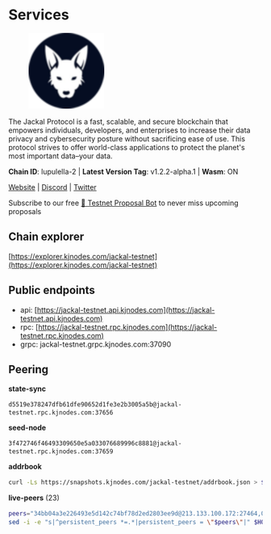 # Services

<figure><img src="https://raw.githubusercontent.com/kj89/cosmos-images/main/logos/jackal.png" width="150" alt=""><figcaption></figcaption></figure>

The Jackal Protocol is a fast, scalable, and secure blockchain that empowers  individuals, developers, and enterprises to increase their data privacy and  cybersecurity posture without sacrificing ease of use. This protocol strives  to offer world-class applications to protect the planet's most important data–your data.

**Chain ID**: lupulella-2 | **Latest Version Tag**: v1.2.2-alpha.1 | **Wasm**: ON

[Website](https://jackalprotocol.com) | [Discord](https://discord.com/invite/5GKym3p6rj) | [Twitter](https://twitter.com/Jackal_Protocol)



Subscribe to our free [🤖 Testnet Proposal Bot](https://t.me/kjnodes_testnet_proposal_bot) to never miss upcoming proposals


## Chain explorer
[https://explorer.kjnodes.com/jackal-testnet](https://explorer.kjnodes.com/jackal-testnet)

## Public endpoints

* api: [https://jackal-testnet.api.kjnodes.com](https://jackal-testnet.api.kjnodes.com)
* rpc: [https://jackal-testnet.rpc.kjnodes.com](https://jackal-testnet.rpc.kjnodes.com)
* grpc: jackal-testnet.grpc.kjnodes.com:37090

## Peering

**state-sync**

```text
d5519e378247dfb61dfe90652d1fe3e2b3005a5b@jackal-testnet.rpc.kjnodes.com:37656
```

**seed-node**

```text
3f472746f46493309650e5a033076689996c8881@jackal-testnet.rpc.kjnodes.com:37659
```

**addrbook**
```bash
curl -Ls https://snapshots.kjnodes.com/jackal-testnet/addrbook.json > $HOME/.canine/config/addrbook.json
```

**live-peers** (23)
```bash
peers="34bb04a3e226493e5d142c74bf78d2ed2803ee9d@213.133.100.172:27464,09d9127972ded9e22f9f11833ed7fcfa149cf1fa@65.109.92.240:19126,d5519e378247dfb61dfe90652d1fe3e2b3005a5b@65.109.68.190:37656,80420ad774e622bda8e1dfa9b80da11eee7eed1f@144.126.140.252:29656,5c2a752c9b1952dbed075c56c600c3a79b58c395@195.3.220.57:26906,11b91d243d43e761c96cfbf49f2f2bd06cce2df8@65.109.23.114:17556,2cdaa56d0778b20be8430069eefeab2138190355@78.46.106.75:37656,9a2c091798681f89b11f8eea370bf9c6284437c5@167.86.115.183:26656,1b191fb9ef837dec648136097f94925a15dd85ab@213.170.135.20:26516,712dd67b7abe08577d394e90a4930492c8f7d2ee@65.108.124.219:41656,f3e70d3de1974208af04dac6fabd657ab4abf0ff@65.108.75.107:24656,423f6f98982a368956de9bec807b8fa1ee9c099b@65.108.98.41:37656,ec78732a7d5bdc1e27e8d7ac1bffe3881c9fb271@65.108.226.183:17556,0394449cab5a29f24dd4f37683d3b7622f27c0fc@65.108.206.118:61156,3aaeda343f226f9f2f00eeda53a20db438449c8c@89.58.45.204:46656,4ea723e652f11433734ae2aa6f364ef0510d6636@16.163.74.176:26626,d3677c7a3f9ef42d5ba213ae84c4c5749f4ee787@44.204.38.21:26656,fd5b3021fe67406e63c1a3e3e89cb243bc0791c9@65.109.32.174:32656,a0f726a3dffb45d9cbde0913701bd757fcd7e434@157.90.2.254:36656,e4e93ce4b050c9d821e15b69477f5da706121343@65.109.93.152:31656,344d9c933f936f79f3d62eff5cd0b82775a79dac@162.19.239.230:26656,8a11570dbaa0f4d98ca2ef0ad117e9c1154d81b9@65.108.230.113:19126,84af58201840781a0a62449d1dcdb0ad0cf5bdb3@91.223.3.144:26356"
sed -i -e "s|^persistent_peers *=.*|persistent_peers = \"$peers\"|" $HOME/.canine/config/config.toml
```
